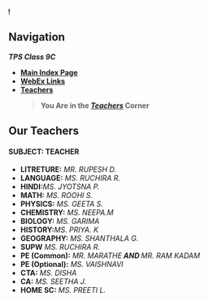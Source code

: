 
<marquee behavior="scroll" direction="right"><strong>EXAMS FROM 19th JULY!!  !!STAY STRONG!!</strong></marquee>

## Navigation
***TPS Class 9C***
- [**Main Index Page**](https://v1s1t0r999.github.io/TPSClass9C/index)
- [**WebEx Links**](https://v1s1t0r999.github.io/TPSClass9C/WebEx_Links)
- [**Teachers**](https://v1s1t0r999.github.io/TPSClass9C/Teachers)
    > **You Are in the [*Teachers*](https://v1s1t0r999.github.io/TPSClass9C/Teachers) Corner**


## Our Teachers
#### SUBJECT: TEACHER

- **LITRETURE:**	_MR. RUPESH D._
- **LANGUAGE:** _MS. RUCHIRA R._
- **HINDI:**_MS. JYOTSNA P._
- **MATH:** _MS. ROOHI S._
- **PHYSICS:** _MS. GEETA S._
- **CHEMISTRY:** _MS. NEEPA.M_
- **BIOLOGY:** _MS. GARIMA_
- **HISTORY:**_MS. PRIYA. K_
- **GEOGRAPHY:** _MS. SHANTHALA G._
- **SUPW** _MS. RUCHIRA R._
- **PE (Common):** _MR. MARATHE<strong> AND </strong>MR. RAM KADAM_
- **PE (Optional):** _MS. VAISHNAVI_
- **CTA:** _MS. DISHA_
- **CA:** _MS. SEETHA J._
- **HOME SC:** _MS. PREETI L._


